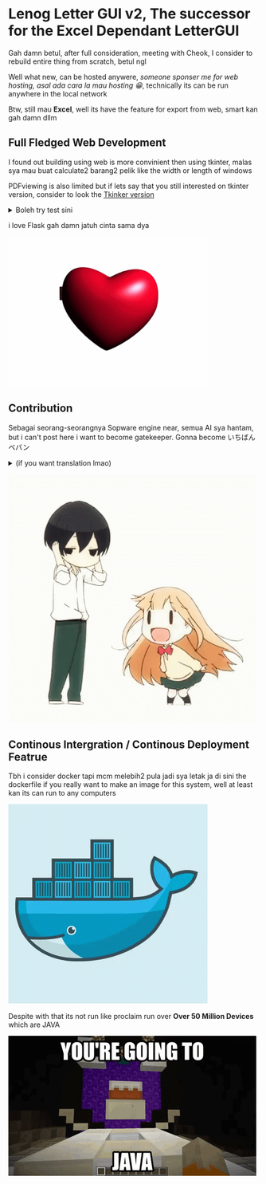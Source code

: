 # Lenog Letter GUI v2, The successor for the Excel Dependant LetterGUI

Gah damn betul, after full consideration, meeting with Cheok, I consider to rebuild entire thing from scratch, betul ngl

Well what new, can be hosted anywere, _someone sponser me for web hosting, asal ada cara la mau hosting 😁_, technically its can be run anywhere in the local network

Btw, still mau **Excel**, well its have the feature for export from web, smart kan gah damn dllm

## Full Fledged Web Development

I found out building using web is more convinient then using tkinter, malas sya mau buat calculate2 barang2 pelik like the width or length of windows

PDFviewing is also limited but if lets say that you still interested on tkinter version, consider to look the [Tkinker version](https://github.com/AtechPro/lenogletterv2/tree/Tkinkerver)

<details>
  <summary>Boleh try test sini</summary>


  ![Make fun of Tkinker and CustomTkinker](assets/laughing-cat.gif)
  wkwkwkw rubuh punya tkinker, Customtkinker pun cannot help me
  

</details>

i love Flask gah damn jatuh cinta sama dya

![I LOVE FLASK SUKI SUKI DAISUKI](assets/flask-python.gif)
## Contribution

Sebagai seorang-seorangnya Sopware engine near, semua AI sya hantam, but i can't post here i want to become gatekeeper. Gonna become いちばんベバン <details><summary>(if you want translation lmao)</summary>Ichiban Beban, techincally nombor 1 beban</details>

![AAAAAA](assets/tanaka-anime.gif)

## Continous Intergration / Continous Deployment Featrue

Tbh i consider docker tapi mcm melebih2 pula jadi sya letak ja di sini the dockerfile if you really want to make an image for this system, well at least kan its can run to any computers

![Superrior over Docker gang](assets/whale-docker.gif)

Despite with that its not run like proclaim run over **Over 50 Million Devices** which are JAVA

![kima kepada java](assets/cursejava.gif)

